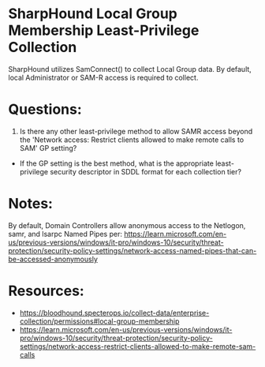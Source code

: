 # SharpHound Local Group Membership Least-Privilege Collection

SharpHound utilizes SamConnect() to collect Local Group data. By default, local Administrator or SAM-R access is required to collect.

# Questions:

1. Is there any other least-privilege method to allow SAMR access beyond the 'Network access: Restrict clients allowed to make remote calls to SAM' GP setting?

- If the GP setting is the best method, what is the appropriate least-privilege security descriptor in SDDL format for each collection tier?

# Notes:

By default, Domain Controllers allow anonymous access to the Netlogon, samr, and lsarpc Named Pipes per: https://learn.microsoft.com/en-us/previous-versions/windows/it-pro/windows-10/security/threat-protection/security-policy-settings/network-access-named-pipes-that-can-be-accessed-anonymously

# Resources:

- https://bloodhound.specterops.io/collect-data/enterprise-collection/permissions#local-group-membership
- https://learn.microsoft.com/en-us/previous-versions/windows/it-pro/windows-10/security/threat-protection/security-policy-settings/network-access-restrict-clients-allowed-to-make-remote-sam-calls
